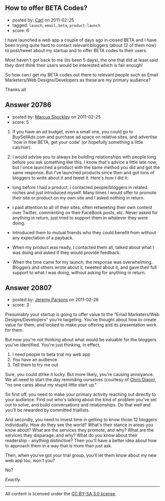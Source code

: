 ## How to offer BETA Codes?

- posted by: [Carl](https://stackexchange.com/users/-1/8096-carl) on 2011-02-25
- tagged: `launch`, `email`, `beta`, `product-launch`
- score: 6

I have launched a web app a couple of days ago in closed BETA and I have been trying quite hard to contact relevant bloggers (about 12 of them now) to post/tweet about my startup and to offer BETA codes to their users.

Most haven't got back to me (its been 5 days), the one that did at least said they dont think their users would be interested which is fair enough!

So how can I get my BETA codes out there to relevant people such as Email Marketers/Web Designs/Developers as these are my primary audience?

Thanks all


## Answer 20786

- posted by: [Marcus Shockley](https://stackexchange.com/users/-1/8007-marcus-shockley) on 2011-02-25
- score: 5

1. If you have an ad budget, even a small one, you could go to BuySellAds.com and purchase ad space on relative sites, and advertise 'now in free BETA, get your code' (or hopefully something a little catchier). 

2. I would advise you to always be building relationships with people long before you ask something like this. I know that's advice a little late now, but I once launched a product with the same method you did and got the same response. But I've launched products since then and got tons of bloggers to write about it and tweet it. Here's how I did it:

- long before I had a product, I contacted people/bloggers in related niches and just introduced myself. Many times I would offer to promote their site or product on my own site and I asked nothing in return. 

- I paid attention to all of their sites, often retweeting their own content over Twitter, commenting on their FaceBook posts, etc. Never asked for anything in return, just tried to support them in whatever they were doing.

- Introduced them to mutual friends who they could benefit from without any expectation of a payback.

- When my product was ready, I contacted them all, talked about what I was doing and asked if they would provide feedback. 

- When the time came for my launch, the response was overwhelming. Bloggers and others wrote about it, tweeted about it, and gave their full support to what I was doing, without asking for anything in return.



## Answer 20807

- posted by: [Jeremy Parsons](https://stackexchange.com/users/-1/4291-jeremy-parsons) on 2011-02-26
- score: 3

<p>Presumably your startup is going to offer value to the "Email Marketers/Web Designs/Developers" you're targeting. You've thought about how to create value for them, and looked to make your offering and its presentation work for them.</p>

<p>But now you're <em>not</em> thinking about what would be valuable for the bloggers you've identified. You're just thinking, in effect,</p>

<ol>
<li>I need people to beta trial my web app</li>
<li>You have an audience</li>
<li>Tell them to try me out</li>
</ol>

<p>Sure, you could strike it lucky. But more likely, you're causing annoyance. We all need to start the day reminding ourselves (courtesy of <a href="http://twitter.com/cdixon" rel="nofollow">Chris Dixon</a>), "no one cares about my stupid little start up." </p>

<p>So first off, you need to make your primary activity reaching out directly to your audience. Find out who's talking about the kind of problem you've set out to solve, and build conversations and relationships. Do that well and you'll be rewarded by committed triallists.</p>

<p>And secondly, you need to invest time in getting to know those 12 bloggers individually. How do they see the world? What's their stance in areas you know about? What are the services they promote, and why? What are the services they disparage, and why? What do you know about their readership - anything distinctive? Then you'll have a better idea about how to approach them in a way that is more than just ask.</p>

<p>Then, when you've got your trial group, you'll let them know about my new web app too, won't you?</p>

<p>No?</p>

<p><em>Exactly.</em></p>




---

All content is licensed under the [CC BY-SA 3.0 license](https://creativecommons.org/licenses/by-sa/3.0/).
